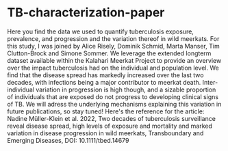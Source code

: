 # TB-characterization-paper
Here you find the data we used to quantify tuberculosis exposure, prevalence, and progression and the variation thereof in wild meerkats. For this study, I was joined by Alice Risely, Dominik Schmid, Marta Manser, Tim Clutton-Brock and Simone Sommer. We leverage the extended longterm dataset available within the Kalahari Meerkat Project to provide an overview over the impact tuberculosis had on the individual and population level. We find that the disease spread has markedly increased over the last two decades, with infections being a major contributor to meerkat death. Inter-individual variation in progression is high though, and a sizable proportion of individuals that are exposed do not progress to developing clinical signs of TB. We will adress the underlying mechanisms explaining this variation in future publications, so stay tuned! Here's the reference for the article:
Nadine Müller-Klein et al. 2022, Two decades of tuberculosis surveillance reveal disease spread, high levels of exposure and mortality and marked variation in disease progression in wild meerkats, Transboundary and Emerging Diseases, DOI: 10.1111/tbed.14679
